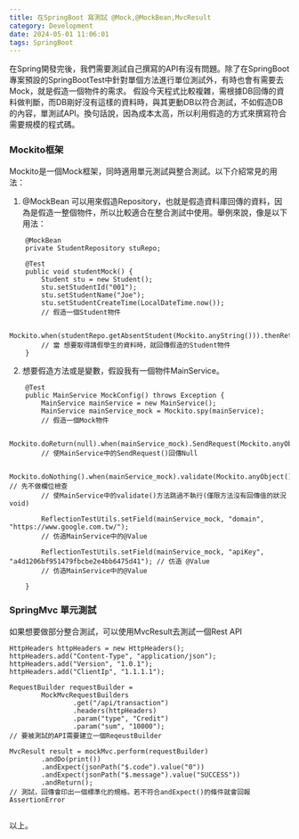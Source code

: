 ```yaml
---
title: 在SpringBoot 寫測試 @Mock,@MockBean,MvcResult
category: Development
date: 2024-05-01 11:06:01
tags: SpringBoot
---
```


在Spring開發完後，我們需要測試自己撰寫的API有沒有問題。除了在SpringBoot專案預設的SpringBootTest中針對單個方法進行單位測試外，有時也會有需要去Mock，就是假造一個物件的需求。
假設今天程式比較複雜，需根據DB回傳的資料做判斷，而DB剛好沒有這樣的資料時，與其更動DB以符合測試，不如假造DB的內容，單測試API。換句話說，因為成本太高，所以利用假造的方式來撰寫符合需要規模的程式碼。

### Mockito框架
Mockito是一個Mock框架，同時適用單元測試與整合測試。以下介紹常見的用法：
<!-- more -->
1. @MockBean 可以用來假造Repository，也就是假造資料庫回傳的資料，因為是假造一整個物件，所以比較適合在整合測試中使用。舉例來說，像是以下用法：

```
    @MockBean
    private StudentRepository stuRepo;

    @Test
    public void studentMock() {
        Student stu = new Student();
        stu.setStudentId("001");
        stu.setStudentName("Joe"); 
        stu.setStudentCreateTime(LocalDateTime.now()); 
        // 假造一個Student物件

        Mockito.when(studentRepo.getAbsentStudent(Mockito.anyString())).thenReturn(stu);
        // 當 想要取得請假學生的資料時，就回傳假造的Student物件
    }
```

2. 想要假造方法或是變數，假設我有一個物件MainService。

```
    @Test
	public MainService MockConfig() throws Exception {
		MainService mainService = new MainService();
		MainService mainService_mock = Mockito.spy(mainService); 
        // 假造一個Mock物件
		
        Mockito.doReturn(null).when(mainService_mock).SendRequest(Mockito.anyObject(),Mockito.anyString());
        // 使MainService中的SendRequest()回傳Null
		
        Mockito.doNothing().when(mainService_mock).validate(Mockito.anyObject()); // 先不做欄位檢查
		// 使MainService中的validate()方法跳過不執行(僅限方法沒有回傳值的狀況 void)

        ReflectionTestUtils.setField(mainService_mock, "domain", "https://www.google.com.tw/"); 
        // 仿造MainService中的@Value
		
        ReflectionTestUtils.setField(mainService_mock, "apiKey", "a4d1206bf951479fbcbe2e4bb6475d41"); // 仿造 @Value
		// 仿造MainService中的@Value

	}

```

### SpringMvc 單元測試
如果想要做部分整合測試，可以使用MvcResult去測試一個Rest API
```
HttpHeaders httpHeaders = new HttpHeaders();
httpHeaders.add("Content-Type", "application/json");
httpHeaders.add("Version", "1.0.1");
httpHeaders.add("ClientIp", "1.1.1.1");

RequestBuilder requestBuilder =
        MockMvcRequestBuilders
                .get("/api/transaction")
                .headers(httpHeaders)
                .param("type", "Credit")
                .param("sum", "10000");
// 要被測試的API需要建立一個ReqeustBuilder

MvcResult result = mockMvc.perform(requestBuilder)
        .andDo(print())
        .andExpect(jsonPath("$.code").value("0"))
        .andExpect(jsonPath("$.message").value("SUCCESS"))
        .andReturn();
// 測試，回傳會印出一個標準化的規格。若不符合andExpect()的條件就會回報AssertionError


```

以上。